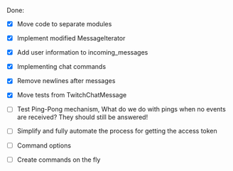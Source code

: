 Done:
- [X] Move code to separate modules
- [X] Implement modified MessageIterator
- [X] Add user information to incoming_messages
- [X] Implementing chat commands
- [X] Remove newlines after messages
- [X] Move tests from TwitchChatMessage

- [ ] Test Ping-Pong mechanism, What do we do with pings when no events are received? They should still be answered!
- [ ] Simplify and fully automate the process for getting the access token
- [ ] Command options
- [ ] Create commands on the fly
